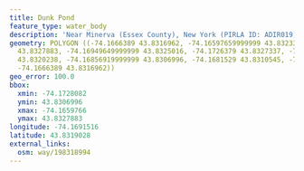 ```yaml
---
title: Dunk Pond
feature_type: water_body
description: 'Near Minerva (Essex County), New York (PIRLA ID: ADIR019)'
geometry: POLYGON ((-74.1666389 43.8316962, -74.16597659999999 43.8323378, -74.16643070000001
  43.8327883, -74.16949649999999 43.8325016, -74.1726379 43.8327337, -74.17280820000001
  43.8320238, -74.16856919999999 43.8306996, -74.1681529 43.8310545, -74.1666578 43.8309317,
  -74.1666389 43.8316962))
geo_error: 100.0
bbox:
  xmin: -74.1728082
  ymin: 43.8306996
  xmax: -74.1659766
  ymax: 43.8327883
longitude: -74.1691516
latitude: 43.8319028
external_links:
  osm: way/198318994
---
```

